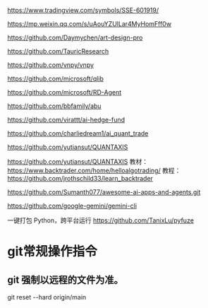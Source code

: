 https://www.tradingview.com/symbols/SSE-601919/


https://mp.weixin.qq.com/s/uAouYZUlLar4MyHomFff0w

https://github.com/Daymychen/art-design-pro

https://github.com/TauricResearch

https://github.com/vnpy/vnpy

https://github.com/microsoft/qlib

https://github.com/microsoft/RD-Agent

https://github.com/bbfamily/abu

https://github.com/virattt/ai-hedge-fund

https://github.com/charliedream1/ai_quant_trade

https://github.com/yutiansut/QUANTAXIS

https://github.com/yutiansut/QUANTAXIS
教材：https://www.backtrader.com/home/helloalgotrading/
教程：https://github.com/jrothschild33/learn_backtrader

https://github.com/Sumanth077/awesome-ai-apps-and-agents.git

https://github.com/google-gemini/gemini-cli

一键打包 Python，跨平台运行
https://github.com/TanixLu/pyfuze



# git常规操作指令
## git 强制以远程的文件为准。
git reset --hard origin/main
